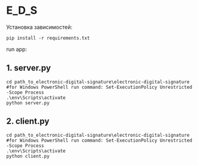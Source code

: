 # E_D_S

Установка зависимостей:
```
pip install -r requirements.txt
```
run app:

## 1. server.py

```
cd path_to_electronic-digital-signature\electronic-digital-signature
#for Windows PowerShell run command: Set-ExecutionPolicy Unrestricted -Scope Process
.\env\Scripts\activate
python server.py
```

## 2. client.py

```
cd path_to_electronic-digital-signature\electronic-digital-signature
#for Windows PowerShell run command: Set-ExecutionPolicy Unrestricted -Scope Process
.\env\Scripts\activate
python client.py
```
